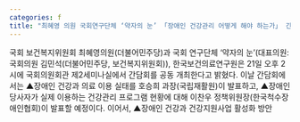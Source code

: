 ```yaml
---
categories: f
title: "최혜영 의원 국회연구단체 ‘약자의 눈’ 「장애인 건강관리 어떻게 해야 하는가」 간담회 개최"
---
```

국회 보건복지위원회 최혜영의원(더불어민주당)과 국회 연구단체 ‘약자의 눈’(대표의원: 국회의원 김민석(더불어민주당, 보건복지위원회)), 한국보건의료연구원은 21일 오후 2시에 국회의원회관 제2세미나실에서  간담회를 공동 개최한다고 밝혔다. 이날 간담회에서는 ▲장애인 건강과 의료 이용 실태를 호승희 과장(국립재활원)이 발표하고, ▲장애인 당사자가 실제 이용하는 건강관리 프로그램 현황에 대해 이찬우 정책위원장(한국척수장애인협회)이 발표할 예정이다. 이어서, ▲장애인 건강과 건강지원사업 활성화 방안